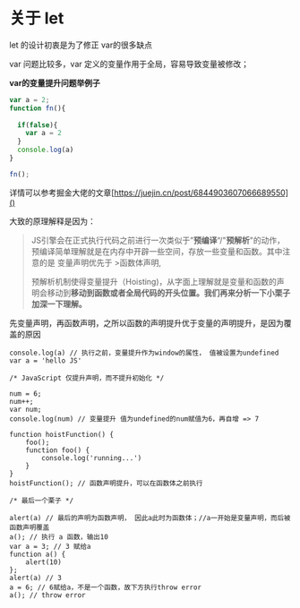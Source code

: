 # 关于 let

let 的设计初衷是为了修正 var的很多缺点

var 问题比较多，var 定义的变量作用于全局，容易导致变量被修改；



**var的变量提升问题举例子**

```javascript
var a = 2;
function fn(){
  
  if(false){
    var a = 2
  }
  console.log(a)
}

fn();
```

详情可以参考掘金大佬的文章[https://juejin.cn/post/6844903607066689550]()

大致的原理解释是因为：

> JS引擎会在正式执行代码之前进行一次类似于”**预编译**“/"**预解析**"的动作，预编译简单理解就是在内存中开辟一些空间，存放一些变量和函数。其中注意的是 变量声明优先于 >函数体声明, 
>
> 预解析机制使得变量提升（Hoisting)，从字面上理解就是变量和函数的声明会移动到**移动到函数或者全局代码的开头位置。我们再来分析一下小栗子加深一下理解。**

先变量声明，再函数声明，之所以函数的声明提升优于变量的声明提升，是因为覆盖的原因



```
console.log(a) // 执行之前，变量提升作为window的属性， 值被设置为undefined
var a = 'hello JS' 

/* JavaScript 仅提升声明，而不提升初始化 */

num = 6;
num++;
var num;
console.log(num) // 变量提升 值为undefined的num赋值为6，再自增 => 7

function hoistFunction() {
    foo();
    function foo() {        
        console.log('running...')    
    }
}
hoistFunction(); // 函数声明提升，可以在函数体之前执行

/* 最后一个栗子 */

alert(a) // 最后的声明为函数声明， 因此a此时为函数体；//a一开始是变量声明，而后被函数声明覆盖
a(); // 执行 a 函数，输出10
var a = 3; // 3 赋给a
function a() {    
    alert(10)
};
alert(a) // 3
a = 6; // 6赋给a，不是一个函数，故下方执行throw error
a(); // throw error

```

